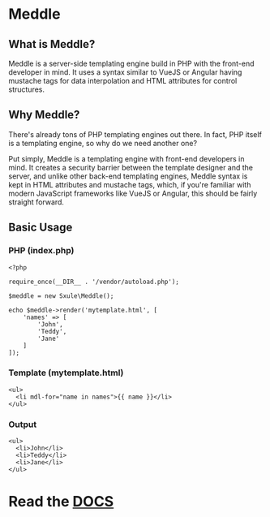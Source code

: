 # Meddle

## What is Meddle?

Meddle is a server-side templating engine build in PHP with the front-end developer in mind. It uses a syntax similar to VueJS or Angular having mustache tags for data interpolation and HTML attributes for control structures.

## Why Meddle?

There's already tons of PHP templating engines out there. In fact, PHP itself is a templating engine, so why do we need another one?

Put simply, Meddle is a templating engine with front-end developers in mind. It creates a security barrier between the template designer and the server, and unlike other back-end templating engines, Meddle syntax is kept in HTML attributes and mustache tags, which, if you're familiar with modern JavaScript frameworks like VueJS or Angular, this should be fairly straight forward.

## Basic Usage

### PHP (index.php)
```
<?php

require_once(__DIR__ . '/vendor/autoload.php');

$meddle = new Sxule\Meddle();

echo $meddle->render('mytemplate.html', [
    'names' => [
        'John',
        'Teddy',
        'Jane'
    ]
]);
```

### Template (mytemplate.html)
```
<ul>
  <li mdl-for="name in names">{{ name }}</li>
</ul>
```

### Output

```
<ul>
  <li>John</li>
  <li>Teddy</li>
  <li>Jane</li>
</ul>
```

# Read the [DOCS](./docs/index.md)
